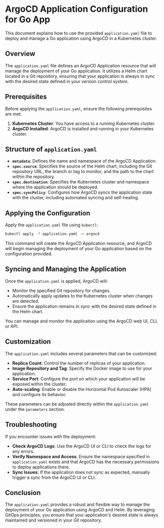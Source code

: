 # ArgoCD Application Configuration for Go App

This document explains how to use the provided `application.yaml` file to deploy and manage a Go application using ArgoCD in a Kubernetes cluster.

## Overview

The `application.yaml` file defines an ArgoCD Application resource that will manage the deployment of your Go application. It utilizes a Helm chart located in a Git repository, ensuring that your application is always in sync with the desired state defined in your version control system.

## Prerequisites

Before applying the `application.yaml`, ensure the following prerequisites are met:

1. **Kubernetes Cluster**: You have access to a running Kubernetes cluster.
2. **ArgoCD Installed**: ArgoCD is installed and running in your Kubernetes cluster.

## Structure of `application.yaml`

- **`metadata`**: Defines the name and namespace of the ArgoCD Application.
- **`spec.source`**: Specifies the source of the Helm chart, including the Git repository URL, the branch or tag to monitor, and the path to the chart within the repository.
- **`spec.destination`**: Specifies the Kubernetes cluster and namespace where the application should be deployed.
- **`spec.syncPolicy`**: Configures how ArgoCD syncs the application state with the cluster, including automated syncing and self-healing.

## Applying the Configuration

Apply the `application.yaml` file using `kubectl`:

```bash
kubectl apply -f application.yaml -n argocd
```

This command will create the ArgoCD Application resource, and ArgoCD will begin managing the deployment of your Go application based on the configuration provided.

## Syncing and Managing the Application

Once the `application.yaml` is applied, ArgoCD will:

- Monitor the specified Git repository for changes.
- Automatically apply updates to the Kubernetes cluster when changes are detected.
- Ensure the application remains in sync with the desired state defined in the Helm chart.

You can manage and monitor the application using the ArgoCD web UI, CLI, or API.

## Customization

The `application.yaml` includes several parameters that can be customized:

- **Replica Count**: Control the number of replicas of your application.
- **Image Repository and Tag**: Specify the Docker image to use for your application.
- **Service Port**: Configure the port on which your application will be exposed within the cluster.
- **Auto-scaling**: Enable or disable the Horizontal Pod Autoscaler (HPA) and configure its behavior.

These parameters can be adjusted directly within the `application.yaml` under the `parameters` section.

## Troubleshooting

If you encounter issues with the deployment:

- **Check ArgoCD Logs**: Use the ArgoCD UI or CLI to check the logs for any errors.
- **Verify Namespace and Access**: Ensure the namespace specified in `application.yaml` exists and that ArgoCD has the necessary permissions to deploy applications there.
- **Sync Issues**: If the application does not sync as expected, manually trigger a sync from the ArgoCD UI or CLI.

## Conclusion

The `application.yaml` provides a robust and flexible way to manage the deployment of your Go application using ArgoCD and Helm. By leveraging GitOps principles, you ensure that your application's desired state is always maintained and versioned in your Git repository.
